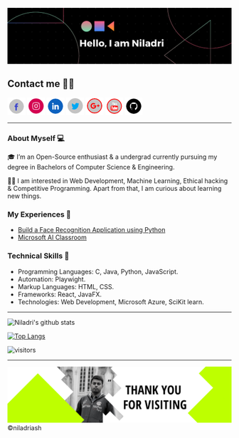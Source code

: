 ![banner](assets/banner.png  "my banner")
## Contact me 📱📞

[![facebook][1.1]][1]
[![alt text][2.1]][2]
[![alt text][3.1]][3]
[![alt text][4.1]][4]
[![alt text][5.1]][5]
[![alt text][6.1]][6]
[![alt text][7.1]][7]

<!--icons--->
[1.1]: ./assets/facebook_small.png
[2.1]: ./assets/instagram_small.png
[3.1]: ./assets/linkedin_small.png
[4.1]: ./assets/twitter_small.png
[5.1]: ./assets/gmail_small.png
[6.1]: ./assets/youtube_small.png
[7.1]: ./assets/github_small.png

<!--links--->
[1]: blank (blank1)
[2]: https://www.instagram.com/m0nk3y_00/ (myinsta)
[3]: https://www.linkedin.com/in/niladri-ash/ (my linkedin)
[4]: https://twitter.com/NiladriAsh (follow me)
[5]: mailto:niladriash2001@gmail.com (mail me)
[6]: https://www.youtube.com/channel/UCSmEt7IAzkTIdL-rOVFUUuA (Niladri Editz)
[7]: https://github.com/niladriash (my github)

----
### About Myself 💻
🎓 I’m an Open-Source enthusiast & a undergrad currently pursuing my degree in Bachelors of Computer Science & Engineering. 

👨‍💻  I am interested in Web Development, Machine Learning, Ethical hacking & Competitive Programming. Apart from that, I am curious about learning new things.

### My Experiences 🙌
- [Build a Face Recognition Application using Python](https://www.guvi.in/verify-certificate?id=82eY188r3Kj98U619x)
- [Microsoft AI Classroom](blank)
### Technical Skills 📖
- Programming Languages: C, Java, Python, JavaScript.
- Automation: Playwight.
- Markup Languages: HTML, CSS.
- Frameworks: React, JavaFX.
- Technologies: Web Development, Microsoft Azure, SciKit learn.

----
![Niladri's github stats](https://github-readme-stats.vercel.app/api?username=niladriash&show_icons=true&hide_border=true&theme=radical)

[![Top Langs](https://github-readme-stats.vercel.app/api/top-langs/?username=niladriash&layout=compact)](https://github.com/anuraghazra/github-readme-stats)

![visitors](https://visitor-badge.laobi.icu/badge?page_id=niladriash.niladriash)

----

![footer](./assets/footer.png)
©niladriash